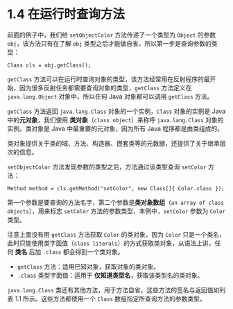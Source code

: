 # 1.4 在运行时查询方法

前面的例子中，我们给 `setObjectColor` 方法传递了一个类型为 `Object` 的参数 `obj`，该方法只有在了解 `obj` 类型之后才能做自省，所以第一步是查询参数的类型：

```
Class cls = obj.getClass();
```

`getClass` 方法可以在运行时查询对象的类型，该方法经常用在反射程序的最开始，因为很多反射任务都需要查询对象的类型，`getClass` 方法定义在 `java.lang.Object` 对象中，所以任何 Java 对象都可以调用 `getClass` 方法。

`getClass` 方法返回 `java.lang.Class` 对象的一个实例，`Class` 对象的实例是 Java 中的**元对象**，我们使用 **类对象**（`class object`）来称呼 `java.lang.Class` 对象的实例。类对象是 Java 中最重要的元对象，因为所有 Java 程序都是由类组成的。

类对象提供关于类的域、方法、构造器、嵌套类等的元数据，还提供了关于继承层次的信息。

`setObjectColor` 方法发现参数的类型之后，方法通过该类型查询 `setColor` 方法：

```
Method method = cls.getMethod("setColor", new Class[]{ Color.class });
```

第一个参数是要查询的方法名字，第二个参数是**类对象数组**（`an array of class objects`），用来标志 `setColor` 方法的参数类型，本例中，`setColor` 参数为 `Color` 类型。

注意上面没有用 `getClass` 方法获取 `Color` 的类对象，因为 `Color` 只是一个类名，此时只能使用类字面值（`class literals`）的方式获取类对象，从语法上讲，任何 **类名** 后加 `.class` 都会得到一个类对象。

* `getClass` 方法：适用已知对象，获取对象的类对象。
* `.class` 类型字面值：适用于 **仅知道类型名**，获取该类型名的类对象。

`java.lang.Class` 类还有其他方法，用于方法自省，这些方法的签名与返回值如列表 1.1 所示。这些方法都使用一个 `Class` 数组指定所查询方法的参数类型。
